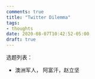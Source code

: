 ```yaml
---
comments: true
title: "Twitter Dilemma"
tags:
- thoughts
date: 2020-08-07T10:42:52-05:00
draft: true
---
```




选题列表：

- 澳洲军人， 阿富汗，赵立坚